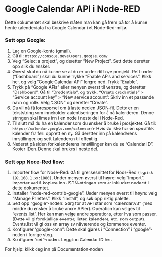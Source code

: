 # Google Calendar API i Node-RED

Dette dokumentet skal beskrive måten man kan gå frem på for å kunne hente kalenderdata fra Google Calendar i et Node-Red-miljø.

### Sett opp Google:
1.  Lag en Google-konto (gmail).
2.  Gå til: ```https://console.developers.google.com/```
3.  Velg “Select a project”, og deretter “New Project”. Sett dette deretter opp slik du ønsker.
4.  Øverst skal du nå kunne se at du er under ditt nye prosjekt. Rett under (“Dashboard”) skal du kunne trykke “Enable APIs and services”. Klikk her, og velg “Google Calendar API” lengre ned. Trykk “Enable”.
5.  Trykk på “Google APIs” eller menyen øverst til venstre, og deretter “Dashboard”. 
    Gå til “Credentials”, og trykk: “Create credentials” > “Service account key” > “New service account”: Skriv inn et passende navn og rolle. Velg “JSON” og deretter “Create”. 
6.  Du vil nå få forespørsel om å laste ned en JSON-fil. Dette er en tekststring som inneholder autentiseringen for å nå kalenderen. Denne stringen skal limes inn i en node i neste del i Node-Red.
7.  Til slutt må du ha en kalender som du ønsker å bruke i prosjektet. Gå til: ```https://calendar.google.com/calendar/r```
    Hvis du ikke har en spesifikk kalender fra før: opprett en ny.
    Gå deretter inn på kalenderens innstillinger, og sett kalenderen til offentlig.
8.  Nederst på siden for kalenderens innstillinger kan du se “Calendar ID”. Kopier IDen. Denne skal brukes i neste del.


### Sett opp Node-Red flow:
1.  Importer flow for Node-Red:
    Gå til grensesnittet for Node-Red ```(typisk 192.168.1.xx:1880)```.
    Under menyen øverst til høyre: velg “Import”.
    Importer ved å kopiere inn JSON-stringen som er inkludert nederst i dette dokumentet.
2.  Installer “node-red-contrib-google”.
    Under menyen øverst til høyre: velg “Manage Palettes”. 
    Klikk “Install”, og søk opp riktig palette. 
3.  Sett opp “google”-noden:
    Sørg for at API står som “calendar:v3” (med mindre du ønsker å bruke andre APIer).
    Operation kan velges til “events.list”. Her kan man velge andre operations, etter hva som passer. (Dette vil gi forskjellige eventer, lister, kalendere, etc. som output). Events.list vil gi oss en array av nåværende og kommende eventer.
4.  Konfigurer “google-conn”:
    Dette skal gjøres i “Connection” i “google”-noden i forrige steg.
5.  Konfigurer “set”-noden. Legg inn Calendar ID her.

For hjelp: klikk deg inn på Documentation-noden
